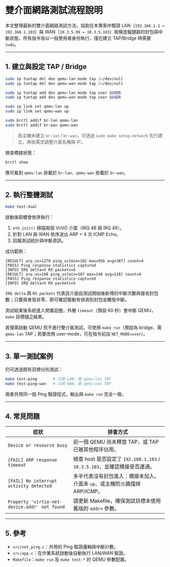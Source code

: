 # 雙介面網路測試流程說明

本文整理最新的雙介面網路測試方法，協助在本專案中驗證 LAN（`192.168.1.1 ↔ 192.168.1.103`）與 WAN（`10.3.5.99 ↔ 10.3.5.103`）兩條虛擬鏈路的封包與中斷狀態。所有指令皆以一般使用者身份執行，僅在建立 TAP/Bridge 時需要 `sudo`。

---

## 1. 建立與設定 TAP / Bridge

```bash
sudo ip tuntap del dev qemu-lan mode tap 2>/dev/null
sudo ip tuntap del dev qemu-wan mode tap 2>/dev/null

sudo ip tuntap add dev qemu-lan mode tap user $USER
sudo ip tuntap add dev qemu-wan mode tap user $USER

sudo ip link set qemu-lan up
sudo ip link set qemu-wan up

sudo brctl addif br-lan qemu-lan
sudo brctl addif br-wan qemu-wan
```

> 若主機未建立 `br-lan` / `br-wan`，可透過 `sudo make setup-network` 先行建立，再依需求調整介面名稱與 IP。

檢查橋接狀態：

```bash
brctl show
```

應可看到 `qemu-lan` 掛載於 `br-lan`、`qemu-wan` 掛載於 `br-wan`。

---

## 2. 執行整體測試

```bash
make test-dual
```

啟動後韌體會依序執行：

1. `eth_init()` 掃描兩個 VirtIO 介面（IRQ 48 與 IRQ 49）。
2. 針對 LAN 與 WAN 依序送出 ARP + 4 次 ICMP Echo。
3. 回報測試統計與中斷資訊。

成功範例：

```
[RESULT] arp_us=1270 ping_us[min=102 max=956 avg=387] count=4
[PASS] Ping response statistics captured
[INFO] IRQ delta=5 RX packets=6
[RESULT] arp_us=108 ping_us[min=107 max=148 avg=128] count=4
[PASS] Ping response statistics captured
[INFO] IRQ delta=5 RX packets=5
```

`IRQ delta` 與 `RX packets` 代表該介面自測試開始後新增的中斷次數與接收封包數；只要兩者皆非零，即可確認驅動有偵測到封包並觸發中斷。

測試結束後系統進入閒置迴圈，外層 `timeout`（預設 60 秒）會中斷 QEMU，`make` 目標隨之結束。

若僅需啟動 QEMU 而不進行雙介面測試，可使用 `make run`（預設為 bridge、需 `qemu-lan` TAP；若要改用 user-mode，可在指令前加 `NET_MODE=user`）。

---

## 3. 單一測試案例

仍可透過既有目標分別測試：

```bash
make test-ping       # 只測 LAN，需 qemu-lan TAP
make test-ping-wan   # 只測 WAN，需 qemu-wan TAP
```

兩者共用同一個 Ping 驗證程式，輸出與 `make run` 完全一致。

---

## 4. 常見問題

| 症狀 | 排查方式 |
| ---- | -------- |
| `Device or resource busy` | 前一個 QEMU 尚未釋放 TAP，或 TAP 已被其他程序佔用。 |
| `[FAIL] ARP response timeout` | 檢查 host 是否設定了 `192.168.1.103` / `10.3.5.103`，並確認橋接是否連通。 |
| `[FAIL] No interrupt activity detected` | 多半代表沒有封包進入：橋接未加入、介面未 `up`、或主機防火牆擋掉 ARP/ICMP。 |
| `Property 'virtio-net-device.addr' not found` | 請更新 Makefile，確保測試目標未使用舊版的 `addr=` 參數。 |

---

## 5. 參考

- `src/net_ping.c`：共用的 Ping 驗證邏輯與中斷計數。
- `src/app.c`：在作業系統啟動後自動執行 LAN/WAN 驗證。
- `Makefile`：`make run` 及 `make test-*` 的 QEMU 參數配置。
